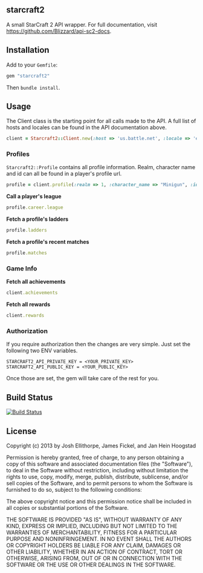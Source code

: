 ## starcraft2

A small StarCraft 2 API wrapper. For full documentation, visit https://github.com/Blizzard/api-sc2-docs.

## Installation

Add to your `Gemfile`:

```ruby
gem "starcraft2"
```

Then `bundle install`.

## Usage

The Client class is the starting point for all calls made to the API. A full list of hosts and locales can be found in the API documentation above.

```ruby
client = Starcraft2::Client.new(:host => 'us.battle.net', :locale => 'en_US')
```

### Profiles

`Starcraft2::Profile` contains all profile information. Realm, character name and id can all be found in a player's profile url.

```ruby
profile = client.profile(:realm => 1, :character_name => "Minigun", :id => 288081)
```

**Call a player's league**

```ruby
profile.career.league
```

**Fetch a profile's ladders**

```ruby
profile.ladders
```

**Fetch a profile's recent matches**

```ruby
profile.matches
```

### Game Info

**Fetch all achievements**

```ruby
client.achievements
```

**Fetch all rewards**

```ruby
client.rewards
```

### Authorization

If you require authorization then the changes are very simple. Just set the following two ENV variables.

```
STARCRAFT2_API_PRIVATE_KEY = <YOUR_PRIVATE_KEY>
STARCRAFT2_API_PUBLIC_KEY = <YOUR_PUBLIC_KEY>
```

Once those are set, the gem will take care of the rest for you.

## Build Status
[![Build Status](https://travis-ci.org/zquestz/starcraft2.png)](https://travis-ci.org/zquestz/starcraft2)

## License

Copyright (c) 2013 by Josh Ellithorpe, James Fickel, and Jan Hein Hoogstad

Permission is hereby granted, free of charge, to any person obtaining a copy of this software and associated documentation files (the "Software"), to deal in the Software without restriction, including without limitation the rights to use, copy, modify, merge, publish, distribute, sublicense, and/or sell copies of the Software, and to permit persons to whom the Software is furnished to do so, subject to the following conditions:

The above copyright notice and this permission notice shall be included in all copies or substantial portions of the Software.

THE SOFTWARE IS PROVIDED "AS IS", WITHOUT WARRANTY OF ANY KIND, EXPRESS OR IMPLIED, INCLUDING BUT NOT LIMITED TO THE WARRANTIES OF MERCHANTABILITY, FITNESS FOR A PARTICULAR PURPOSE AND NONINFRINGEMENT. IN NO EVENT SHALL THE AUTHORS OR COPYRIGHT HOLDERS BE LIABLE FOR ANY CLAIM, DAMAGES OR OTHER LIABILITY, WHETHER IN AN ACTION OF CONTRACT, TORT OR OTHERWISE, ARISING FROM, OUT OF OR IN CONNECTION WITH THE SOFTWARE OR THE USE OR OTHER DEALINGS IN THE SOFTWARE.
